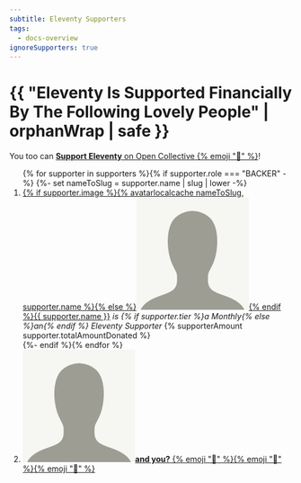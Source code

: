 ```yaml
---
subtitle: Eleventy Supporters
tags:
  - docs-overview
ignoreSupporters: true
---
```

# {{ "Eleventy Is Supported Financially By The Following Lovely People" | orphanWrap | safe }}

You too can <a href="https://opencollective.com/11ty"><strong>Support Eleventy</strong> on Open Collective {% emoji "🎁" %}</a>!

<ol class="facepile">
{% for supporter in supporters %}{% if supporter.role === "BACKER" -%}
{%- set nameToSlug = supporter.name | slug | lower -%}
	<li><a href="{{ supporter.profile }}" class="elv-externalexempt">{% if supporter.image %}{% avatarlocalcache nameToSlug, supporter.name %}{% else %}<img src="/img/default-avatar.png" alt="{{ supporter.name }}" loading="lazy" class="avatar">{% endif %}{{ supporter.name }}</a><em> is {% if supporter.tier %}a  Monthly{% else %}an{% endif %} Eleventy Supporter</em> {% supporterAmount supporter.totalAmountDonated %}</li>
{%- endif %}{% endfor %}
	<li><a href="https://opencollective.com/11ty"><img src="/img/default-avatar.png" alt="Default Avatar Image" loading="lazy" class="avatar"><strong>and you?</strong> {% emoji "🎁" %}{% emoji "🎁" %}{% emoji "🎁" %}</a></li>
</ol>